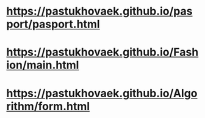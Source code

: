 # https://pastukhovaek.github.io/pasport/pasport.html
# https://pastukhovaek.github.io/Fashion/main.html
# https://pastukhovaek.github.io/Algorithm/form.html
#
